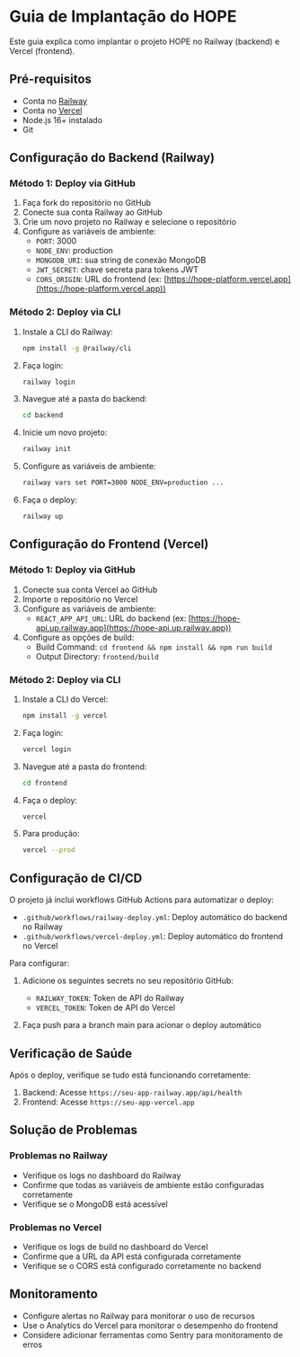 # Guia de Implantação do HOPE

Este guia explica como implantar o projeto HOPE no Railway (backend) e Vercel (frontend).

## Pré-requisitos

- Conta no [Railway](https://railway.app/)
- Conta no [Vercel](https://vercel.com/)
- Node.js 16+ instalado
- Git

## Configuração do Backend (Railway)

### Método 1: Deploy via GitHub

1. Faça fork do repositório no GitHub
2. Conecte sua conta Railway ao GitHub
3. Crie um novo projeto no Railway e selecione o repositório
4. Configure as variáveis de ambiente:
   - `PORT`: 3000
   - `NODE_ENV`: production
   - `MONGODB_URI`: sua string de conexão MongoDB
   - `JWT_SECRET`: chave secreta para tokens JWT
   - `CORS_ORIGIN`: URL do frontend (ex: [https://hope-platform.vercel.app](https://hope-platform.vercel.app))

### Método 2: Deploy via CLI

1. Instale a CLI do Railway:

   ```bash
   npm install -g @railway/cli
   ```

2. Faça login:

   ```bash
   railway login
   ```

3. Navegue até a pasta do backend:

   ```bash
   cd backend
   ```

4. Inicie um novo projeto:

   ```bash
   railway init
   ```

5. Configure as variáveis de ambiente:

   ```bash
   railway vars set PORT=3000 NODE_ENV=production ...
   ```

6. Faça o deploy:

   ```bash
   railway up
   ```

## Configuração do Frontend (Vercel)

### Método 1: Deploy via GitHub

1. Conecte sua conta Vercel ao GitHub
2. Importe o repositório no Vercel
3. Configure as variáveis de ambiente:
   - `REACT_APP_API_URL`: URL do backend (ex: [https://hope-api.up.railway.app](https://hope-api.up.railway.app))
4. Configure as opções de build:
   - Build Command: `cd frontend && npm install && npm run build`
   - Output Directory: `frontend/build`

### Método 2: Deploy via CLI

1. Instale a CLI do Vercel:

   ```bash
   npm install -g vercel
   ```

2. Faça login:

   ```bash
   vercel login
   ```

3. Navegue até a pasta do frontend:

   ```bash
   cd frontend
   ```

4. Faça o deploy:

   ```bash
   vercel
   ```

5. Para produção:

   ```bash
   vercel --prod
   ```

## Configuração de CI/CD

O projeto já inclui workflows GitHub Actions para automatizar o deploy:

- `.github/workflows/railway-deploy.yml`: Deploy automático do backend no Railway
- `.github/workflows/vercel-deploy.yml`: Deploy automático do frontend no Vercel

Para configurar:

1. Adicione os seguintes secrets no seu repositório GitHub:
   - `RAILWAY_TOKEN`: Token de API do Railway
   - `VERCEL_TOKEN`: Token de API do Vercel

2. Faça push para a branch main para acionar o deploy automático

## Verificação de Saúde

Após o deploy, verifique se tudo está funcionando corretamente:

1. Backend: Acesse `https://seu-app-railway.app/api/health`
2. Frontend: Acesse `https://seu-app-vercel.app`

## Solução de Problemas

### Problemas no Railway

- Verifique os logs no dashboard do Railway
- Confirme que todas as variáveis de ambiente estão configuradas corretamente
- Verifique se o MongoDB está acessível

### Problemas no Vercel

- Verifique os logs de build no dashboard do Vercel
- Confirme que a URL da API está configurada corretamente
- Verifique se o CORS está configurado corretamente no backend

## Monitoramento

- Configure alertas no Railway para monitorar o uso de recursos
- Use o Analytics do Vercel para monitorar o desempenho do frontend
- Considere adicionar ferramentas como Sentry para monitoramento de erros
